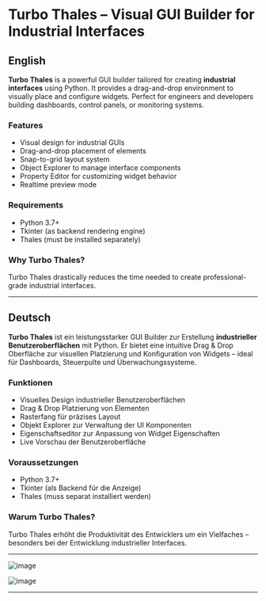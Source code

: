 # Turbo Thales – Visual GUI Builder for Industrial Interfaces

## English

**Turbo Thales** is a powerful GUI builder tailored for creating **industrial interfaces** using Python. It provides a drag-and-drop environment to visually place and configure widgets. Perfect for engineers and developers building dashboards, control panels, or monitoring systems.

### Features
- Visual design for industrial GUIs
- Drag-and-drop placement of elements
- Snap-to-grid layout system
- Object Explorer to manage interface components
- Property Editor for customizing widget behavior
- Realtime preview mode

### Requirements
- Python 3.7+
- Tkinter (as backend rendering engine)
- Thales (must be installed separately)

### Why Turbo Thales?
Turbo Thales drastically reduces the time needed to create professional-grade industrial interfaces.

---

## Deutsch

**Turbo Thales** ist ein leistungsstarker GUI Builder zur Erstellung **industrieller Benutzeroberflächen** mit Python. Er bietet eine intuitive Drag & Drop Oberfläche zur visuellen Platzierung und Konfiguration von Widgets – ideal für Dashboards, Steuerpulte und Überwachungssysteme.

### Funktionen
- Visuelles Design industrieller Benutzeroberflächen
- Drag & Drop Platzierung von Elementen
- Rasterfang für präzises Layout
- Objekt Explorer zur Verwaltung der UI Komponenten
- Eigenschaftseditor zur Anpassung von Widget Eigenschaften
- Live Vorschau der Benutzeroberfläche

### Voraussetzungen
- Python 3.7+
- Tkinter (als Backend für die Anzeige)
- Thales (muss separat installiert werden)

### Warum Turbo Thales?
Turbo Thales erhöht die Produktivität des Entwicklers um ein Vielfaches – besonders bei der Entwicklung industrieller Interfaces.

---

![image](https://github.com/user-attachments/assets/2a851212-d794-4903-8aa4-23d7c0585a2a)

![image](https://github.com/user-attachments/assets/6ad42984-7ded-4e04-8867-6690f538e3aa)

---
